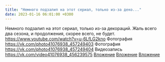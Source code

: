 ```yaml
---
title: "Немного подзалип на этот сериал, только из-за деко..."
date: 2023-01-16 06:01:00 +0300
---
```


Немного подзалип на этот сериал, только из-за декораций. Жаль всего два сезона, и продолжения, скорее всего, не будет. https://www.youtube.com/watch?v=u-6LfLG2kno
Фотография
<a class="vk-attach" href="https://vk.com/photo41076938_457249403">https://vk.com/photo41076938_457249403</a>
Фотография
<a class="vk-attach" href="https://vk.com/photo41076938_457249404">https://vk.com/photo41076938_457249404</a>
Видеозапись
<a class="vk-attach" href="https://vk.com/video41076938_456239575">https://vk.com/video41076938_456239575</a>
<a class="vk-attach" href="https://vk.com/photo41076938_457249403">Вложение</a>
<a class="vk-attach" href="https://vk.com/photo41076938_457249404">Вложение</a>
<a class="vk-attach" href="https://vk.com/video41076938_456239575">Вложение</a>
